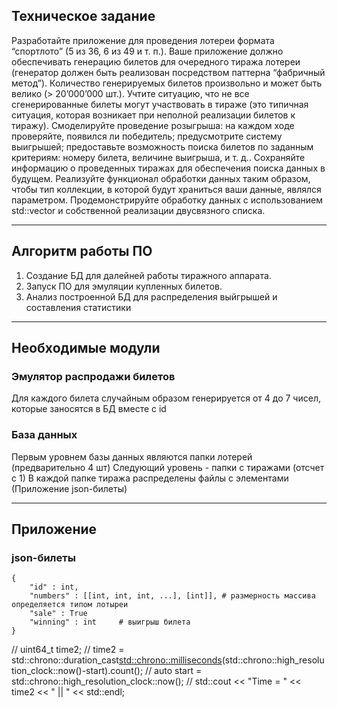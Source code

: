## Техническое задание
  Разработайте приложение для проведения лотереи формата “спортлото” (5 из 36, 6 из 49 и т. п.). 
Ваше приложение должно обеспечивать генерацию билетов для очередного тиража лотереи (генератор должен 
быть реализован посредством паттерна “фабричный метод”). Количество генерируемых билетов произвольно и 
может быть велико (> 20’000’000 шт.). Учтите ситуацию, что не все сгенерированные билеты могут участвовать 
в тираже (это типичная ситуация, которая возникает при неполной реализации билетов к тиражу). Смоделируйте 
проведение розыгрыша: на каждом ходе проверяйте, появился ли победитель; предусмотрите систему выигрышей; 
предоставьте возможность поиска билетов по заданным критериям: номеру билета, величине выигрыша, и т. д.. 
Сохраняйте информацию о проведенных тиражах для обеспечения поиска данных в будущем. 
Реализуйте функционал обработки данных таким образом, чтобы тип коллекции, в которой будут храниться ваши данные,
являлся параметром. Продемонстрируйте обработку данных с использованием std::vector и собственной реализации двусвязного списка.

***

## Алгоритм работы ПО
1. Создание БД для далейней работы тиражного аппарата.
2. Запуск ПО для эмуляции купленных билетов.
3. Анализ построенной БД для распределения выйгрышей и составления статистики

***

## Необходимые модули
### Эмулятор распродажи билетов
Для каждого билета случайным образом генерируется от 4 до 7 чисел, которые заносятся в БД вместе с id

### База данных
Первым уровнем базы данных являются папки лотерей (предварительно 4 шт)
Следующий уровень - папки с тиражами (отсчет с 1)
В каждой папке тиража распределены файлы с элементами (Приложение json-билеты) 

***

## Приложение
### json-билеты
``` 
{
    "id" : int, 
    "numbers" : [[int, int, int, ...], [int]], # размерность массива определяется типом лотыреи
    "sale" : True
    "winning" : int     # выигрыш билета 
}
```
  // uint64_t time2;
  // time2 = std::chrono::duration_cast<std::chrono::milliseconds>(std::chrono::high_resolution_clock::now()-start).count();
  // auto start = std::chrono::high_resolution_clock::now();
  // std::cout << "Time = " << time2 << " || " << std::endl;
